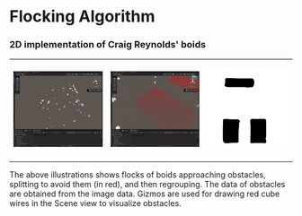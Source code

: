 # Flocking Algorithm
### 2D implementation of Craig Reynolds' boids ###
<table><tbody>
<tr>
<td>

![alt text](https://github.com/imaxs/Flocking-Algorithm/blob/main/Assets/Images/1.gif)

</td>
<td>

![alt text](https://github.com/imaxs/Flocking-Algorithm/blob/main/Assets/Images/2.gif)

</td>
<td>

![alt text](https://github.com/imaxs/Flocking-Algorithm/blob/main/Assets/Images/Map.png)

</td>
</tr>
</tbody>
</table>

The above illustrations shows flocks of boids approaching obstacles, splitting to avoid them (in red), and then regrouping.
The data of obstacles are obtained from the image data. Gizmos are used for drawing red cube wires in the Scene view to visualize obstacles.
